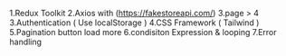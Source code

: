 1.Redux Toolkit
2.Axios with (https://fakestoreapi.com/)
3.page > 4
3.Authentication ( Use localStorage )
4.CSS Framework ( Tailwind )
5.Pagination button load more
6.condisiton Expression & looping
7.Error handling



